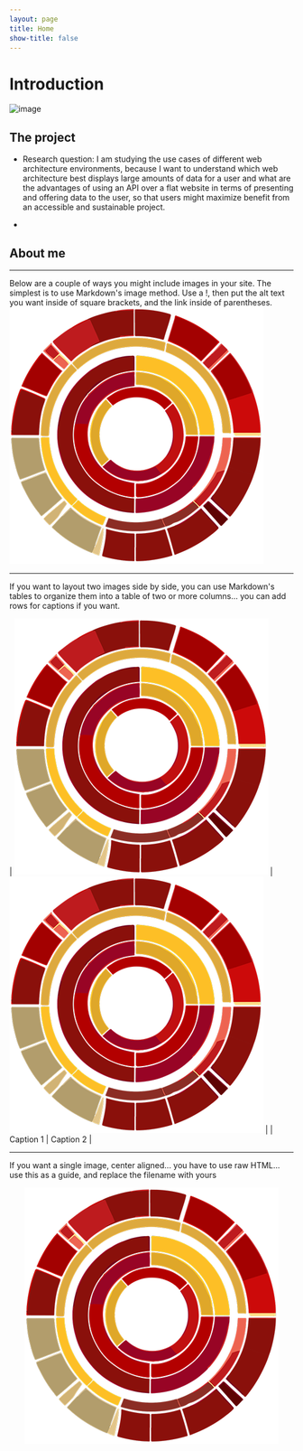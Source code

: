 ```yaml
---
layout: page
title: Home
show-title: false
---
```


# Introduction

![image](https://www.bc.edu/etc/designs/bc-web/images/logo.png)

## The project

- Research question: I am studying the use cases of different web architecture environments, because I want to understand which web architecture best displays large amounts of data for a user and what are the advantages of using an API over a flat website in terms of presenting and offering data to the user, so that users might maximize benefit from an accessible and sustainable project.

- 

## About me


---

Below are a couple of ways you might include images in your site. The simplest is to use Markdown's image method. Use a !, then put the alt text you want inside of square brackets, and the link inside of parentheses.
![This is the alt text that will appear on mouseover](assets/img/bcds-logo.webp)

---

If you want to layout two images side by side, you can use Markdown's tables to organize them into a table of two or more columns... you can add rows for captions if you want.

| ![BCDS Logo](assets/img/bcds-logo.webp) | ![BCDS Logo](assets/img/bcds-logo.webp) |
| Caption 1 | Caption 2 |

---

If you want a single image, center aligned... you have to use raw HTML... use this as a guide, and replace the filename with yours

<p align="center">
    <img src="assets/img/bcds-logo.webp" />
</p>
